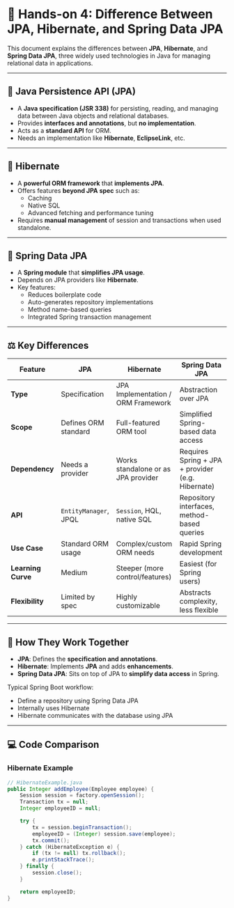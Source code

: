 # 🧠 Hands-on 4: Difference Between JPA, Hibernate, and Spring Data JPA

This document explains the differences between **JPA**, **Hibernate**, and **Spring Data JPA**, three widely used technologies in Java for managing relational data in applications.

---

## 📘 Java Persistence API (JPA)

- A **Java specification (JSR 338)** for persisting, reading, and managing data between Java objects and relational databases.
- Provides **interfaces and annotations**, but **no implementation**.
- Acts as a **standard API** for ORM.
- Needs an implementation like **Hibernate**, **EclipseLink**, etc.

---

## 🔧 Hibernate

- A **powerful ORM framework** that **implements JPA**.
- Offers features **beyond JPA spec** such as:
  - Caching
  - Native SQL
  - Advanced fetching and performance tuning
- Requires **manual management** of session and transactions when used standalone.

---

## 🌱 Spring Data JPA

- A **Spring module** that **simplifies JPA usage**.
- Depends on JPA providers like **Hibernate**.
- Key features:
  - Reduces boilerplate code
  - Auto-generates repository implementations
  - Method name-based queries
  - Integrated Spring transaction management

---

## ⚖️ Key Differences

| Feature           | JPA                          | Hibernate                               | Spring Data JPA                                |
|------------------|------------------------------|-----------------------------------------|------------------------------------------------|
| **Type**          | Specification                | JPA Implementation / ORM Framework      | Abstraction over JPA                           |
| **Scope**         | Defines ORM standard         | Full-featured ORM tool                  | Simplified Spring-based data access            |
| **Dependency**    | Needs a provider             | Works standalone or as JPA provider     | Requires Spring + JPA + provider (e.g. Hibernate) |
| **API**           | `EntityManager`, JPQL        | `Session`, HQL, native SQL              | Repository interfaces, method-based queries    |
| **Use Case**      | Standard ORM usage           | Complex/custom ORM needs                | Rapid Spring development                       |
| **Learning Curve**| Medium                       | Steeper (more control/features)         | Easiest (for Spring users)                     |
| **Flexibility**   | Limited by spec              | Highly customizable                     | Abstracts complexity, less flexible            |

---

## 🔄 How They Work Together

- **JPA**: Defines the **specification and annotations**.
- **Hibernate**: Implements **JPA** and adds **enhancements**.
- **Spring Data JPA**: Sits on top of JPA to **simplify data access** in Spring.

Typical Spring Boot workflow:
- Define a repository using Spring Data JPA
- Internally uses Hibernate
- Hibernate communicates with the database using JPA

---

## 💻 Code Comparison

### Hibernate Example

```java
// HibernateExample.java
public Integer addEmployee(Employee employee) {
    Session session = factory.openSession();
    Transaction tx = null;
    Integer employeeID = null;

    try {
        tx = session.beginTransaction();
        employeeID = (Integer) session.save(employee);
        tx.commit();
    } catch (HibernateException e) {
        if (tx != null) tx.rollback();
        e.printStackTrace();
    } finally {
        session.close();
    }

    return employeeID;
}

